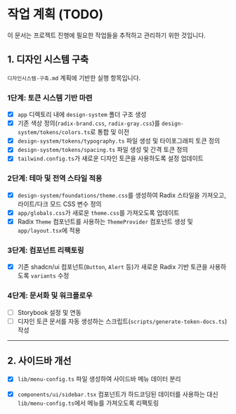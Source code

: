 # 작업 계획 (TODO)

이 문서는 프로젝트 진행에 필요한 작업들을 추적하고 관리하기 위한 것입니다.

## 1. 디자인 시스템 구축

`디자인시스템-구축.md` 계획에 기반한 실행 항목입니다.

### 1단계: 토큰 시스템 기반 마련

- [x] `app` 디렉토리 내에 `design-system` 폴더 구조 생성
- [x] 기존 색상 정의(`radix-brand.css`, `radix-gray.css`)를 `design-system/tokens/colors.ts`로 통합 및 이전
- [x] `design-system/tokens/typography.ts` 파일 생성 및 타이포그래피 토큰 정의
- [x] `design-system/tokens/spacing.ts` 파일 생성 및 간격 토큰 정의
- [x] `tailwind.config.ts`가 새로운 디자인 토큰을 사용하도록 설정 업데이트

### 2단계: 테마 및 전역 스타일 적용

- [x] `design-system/foundations/theme.css`를 생성하여 Radix 스타일을 가져오고, 라이트/다크 모드 CSS 변수 정의
- [x] `app/globals.css`가 새로운 `theme.css`를 가져오도록 업데이트
- [x] Radix `Theme` 컴포넌트를 사용하는 `ThemeProvider` 컴포넌트 생성 및 `app/layout.tsx`에 적용

### 3단계: 컴포넌트 리팩토링

- [x] 기존 shadcn/ui 컴포넌트(`Button`, `Alert` 등)가 새로운 Radix 기반 토큰을 사용하도록 `variants` 수정

### 4단계: 문서화 및 워크플로우

- [ ] Storybook 설정 및 연동
- [ ] 디자인 토큰 문서를 자동 생성하는 스크립트(`scripts/generate-token-docs.ts`) 작성

---

## 2. 사이드바 개선

- [x] `lib/menu-config.ts` 파일 생성하여 사이드바 메뉴 데이터 분리
- [x] `components/ui/sidebar.tsx` 컴포넌트가 하드코딩된 데이터를 사용하는 대신 `lib/menu-config.ts`에서 메뉴를 가져오도록 리팩토링

